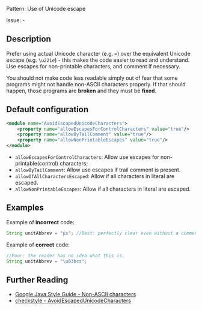 Pattern: Use of Unicode escape

Issue: -

## Description

Prefer using actual Unicode character (e.g. `∞`) over the equivalent Unicode escape (e.g. `\u221e`) - this makes the code easier to read and understand. Use escapes for non-printable characters, and comment if necessary.

You should not make code less readable simply out of fear that some programs might not handle non-ASCII characters properly. If that should happen, those programs are **broken** and they must be **fixed**.

## Default configuration

```xml
<module name="AvoidEscapedUnicodeCharacters">
    <property name="allowEscapesForControlCharacters" value="true"/>
    <property name="allowByTailComment" value="true"/>
    <property name="allowNonPrintableEscapes" value="true"/>
</module>
```

- `allowEscapesForControlCharacters`: Allow use escapes for non-printable(control) characters;
- `allowByTailComment`: Allow use escapes if trail comment is present.
- `allowIfAllCharactersEscaped`: Allow if all characters in literal are escaped.
- `allowNonPrintableEscapes`: Allow if all characters in literal are escaped.

## Examples

Example of **incorrect** code:

```java
String unitAbbrev = "μs"; //Best: perfectly clear even without a comment.
```

Example of **correct** code:

```java
//Poor: the reader has no idea what this is.
String unitAbbrev = "\u03bcs";
```

## Further Reading

* [Google Java Style Guide - Non-ASCII characters](https://google.github.io/styleguide/javaguide.html#s2.3.3-non-ascii-characters)
* [checkstyle - AvoidEscapedUnicodeCharacters](http://checkstyle.sourceforge.net/config_misc.html#AvoidEscapedUnicodeCharacters)
